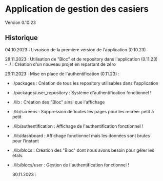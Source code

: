 # Application de gestion des casiers

Version 0.10.23

## Historique

04.10.2023 : Livraison de la première version de l'application (0.10.23)

28.11.2023 : Utilisation de "Bloc" et de repository dans l'application (0.11.23) - ./ : Création d'un nouveau projet en repartant de zéro

29.11.2023 : Mise en place de l'authentification (0.11.23) :

- ./packages : Création de tous les repository utilisables dans l'application
- ./packages/user_repository : Système d'authentification fonctionnel !
- ./lib : Création des "Bloc" ainsi que l'affichage
- ./lib/screens : Suppression de toutes les pages pour les recréer petit à petit
- ./lib/authentification : Affichage de l'authentification fonctionnel !
- ./lib/dashboard : Affichage fonctionnel mais les données sont brutes pour l'instant
- ./lib/blocs : Création des "Bloc" dont nous avons besoin pour gérer les états
- ./lib/blocs/user : Gestion de l'authentification fonctionnel !

  30.11.2023 :
